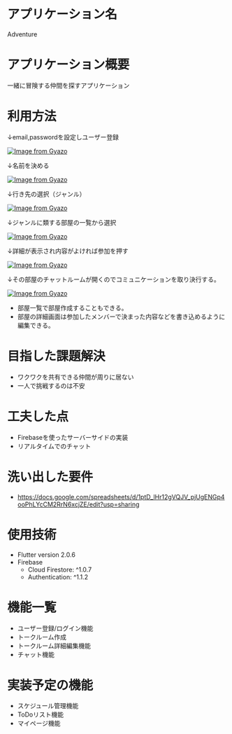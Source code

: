 # アプリケーション名
Adventure

# アプリケーション概要
一緒に冒険する仲間を探すアプリケーション

# 利用方法
  ↓email,passwordを設定しユーザー登録

  [![Image from Gyazo](https://i.gyazo.com/563e681772ff4937dadac365d045bcac.png)](https://gyazo.com/563e681772ff4937dadac365d045bcac)
  

  ↓名前を決める

  [![Image from Gyazo](https://i.gyazo.com/6eae078b8ecf64c7cd444542ac60e3e5.png)](https://gyazo.com/6eae078b8ecf64c7cd444542ac60e3e5)
  
  
  ↓行き先の選択（ジャンル）

  [![Image from Gyazo](https://i.gyazo.com/e8d68714c63b4462e5a8427ca2df8894.jpg)](https://gyazo.com/e8d68714c63b4462e5a8427ca2df8894)
  
  ↓ジャンルに類する部屋の一覧から選択

  [![Image from Gyazo](https://i.gyazo.com/ce0e8cfeab46ad66fd089f228a96a08c.png)](https://gyazo.com/ce0e8cfeab46ad66fd089f228a96a08c)
  
  ↓詳細が表示され内容がよければ参加を押す

  [![Image from Gyazo](https://i.gyazo.com/d64412917dfae95ccf38c27d732443a9.png)](https://gyazo.com/d64412917dfae95ccf38c27d732443a9)
  
  ↓その部屋のチャットルームが開くのでコミュニケーションを取り決行する。

  [![Image from Gyazo](https://i.gyazo.com/662f69d8e59617ff438e15bb828fd400.png)](https://gyazo.com/662f69d8e59617ff438e15bb828fd400)


  - 部屋一覧で部屋作成することもできる。
  - 部屋の詳細画面は参加したメンバーで決まった内容などを書き込めるように編集できる。

  # 目指した課題解決
- ワクワクを共有できる仲間が周りに居ない
- 一人で挑戦するのは不安

# 工夫した点
- Firebaseを使ったサーバーサイドの実装
- リアルタイムでのチャット

# 洗い出した要件
- https://docs.google.com/spreadsheets/d/1ptD_lHr12gVQJV_pjUgENGp4ooPhLYcCM2RrN6xcjZE/edit?usp=sharing

# 使用技術
- Flutter version 2.0.6
- Firebase
  - Cloud Firestore: ^1.0.7
  - Authentication: ^1.1.2

# 機能一覧
- ユーザー登録/ログイン機能
- トークルーム作成
- トークルーム詳細編集機能
- チャット機能

# 実装予定の機能
- スケジュール管理機能
- ToDoリスト機能
- マイページ機能